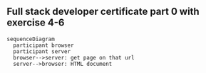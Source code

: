 ## Full stack developer certificate part 0 with exercise 4-6
```mermaid
sequenceDiagram
  participant browser
  participant server
  browser-->server: get page on that url
  server-->browser: HTML document
```
